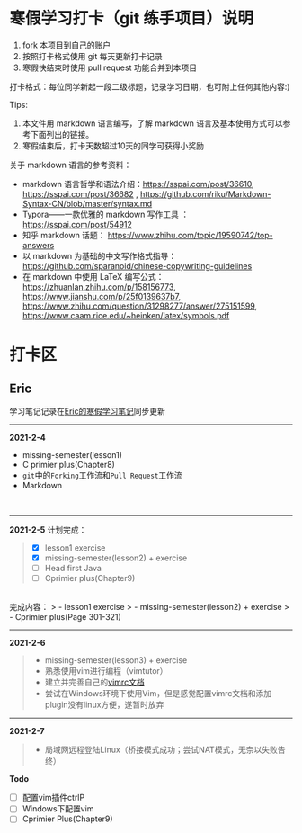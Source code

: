 # 寒假学习打卡（git 练手项目）说明

1. fork 本项目到自己的账户
1. 按照打卡格式使用 git 每天更新打卡记录
1. 寒假快结束时使用 pull request 功能合并到本项目

打卡格式：每位同学新起一段二级标题，记录学习日期，也可附上任何其他内容:)

Tips:

1. 本文件用 markdown 语言编写，了解 markdown 语言及基本使用方式可以参考下面列出的链接。 
1. 寒假结束后，打卡天数超过10天的同学可获得小奖励

关于 markdown 语言的参考资料：
+ markdown 语言哲学和语法介绍：https://sspai.com/post/36610, https://sspai.com/post/36682 , https://github.com/riku/Markdown-Syntax-CN/blob/master/syntax.md
+ Typora——一款优雅的 markdown 写作工具 ： https://sspai.com/post/54912
+ 知乎 markdown 话题： https://www.zhihu.com/topic/19590742/top-answers
+ 以 markdown 为基础的中文写作格式指导：https://github.com/sparanoid/chinese-copywriting-guidelines
+ 在 markdown 中使用 LaTeX 编写公式： https://zhuanlan.zhihu.com/p/158156773, https://www.jianshu.com/p/25f0139637b7, https://www.zhihu.com/question/31298277/answer/275151599, https://www.caam.rice.edu/~heinken/latex/symbols.pdf


# 打卡区

## Eric
学习笔记记录在[Eric的寒假学习笔记](https://www.zybuluo.com/aeric777/note/1775044)同步更新</br>

**************************************************
**2021-2-4**</br>
- missing-semester(lesson1)
- C primier plus(Chapter8)
- `git`中的`Forking`工作流和`Pull Request`工作流
- Markdown
<br/>

**************************************************
**2021-2-5**
计划完成：

> - [x] lesson1 exercise
> - [x] missing-semester(lesson2) + exercise
> - [ ] Head first Java
> - [ ] Cprimier plus(Chapter9)
<br/>
完成内容：
> - lesson1 exercise
> - missing-semester(lesson2) + exercise
> - Cprimier plus(Page 301-321)


**************************************************
**2021-2-6**

> - missing-semester(lesson3) + exercise
> - 熟悉使用vim进行编程（vimtutor） 
> - 建立并完善自己的[vimrc文档](https://github.com/aeric777/My_vimrc)
> - 尝试在Windows环境下使用Vim，但是感觉配置vimrc文档和添加plugin没有linux方便，遂暂时放弃


**************************************************
**2021-2-7**

> - 局域网远程登陆Linux（桥接模式成功；尝试NAT模式，无奈以失败告终）

**Todo**
- [ ] 配置vim插件ctrlP
- [ ] Windows下配置vim
- [ ] Cprimier Plus(Chapter9)